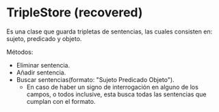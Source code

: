 <!--
    <https://github.com/AnthonyDugarte/TripleStore/blob/master/LICENSE>

    TripleStore, save and search for triplets sentences
    Copyright (C) 2021  Anthony Dugarte contact@anthonydugarte.dev

    This program is free software: you can redistribute it and/or modify
    it under the terms of the GNU General Public License as published by
    the Free Software Foundation, either version 3 of the License, or
    (at your option) any later version.

    This program is distributed in the hope that it will be useful,
    but WITHOUT ANY WARRANTY; without even the implied warranty of
    MERCHANTABILITY or FITNESS FOR A PARTICULAR PURPOSE.  See the
    GNU General Public License for more details.

    You should have received a copy of the GNU General Public License
    along with this program.  If not, see <https://www.gnu.org/licenses/>.
-->
# TripleStore (recovered)

Es una clase que guarda tripletas de sentencias, las cuales consisten en: sujeto, predicado y objeto.

Métodos:

- Eliminar sentencia.
- Añadir sentencia.
- Buscar sentencias(formato: "Sujeto Predicado Objeto").
  - En caso de haber un signo de interrogación en alguno de los campos, o todos inclusive, esta busca todas las sentencias que cumplan con el formato.

